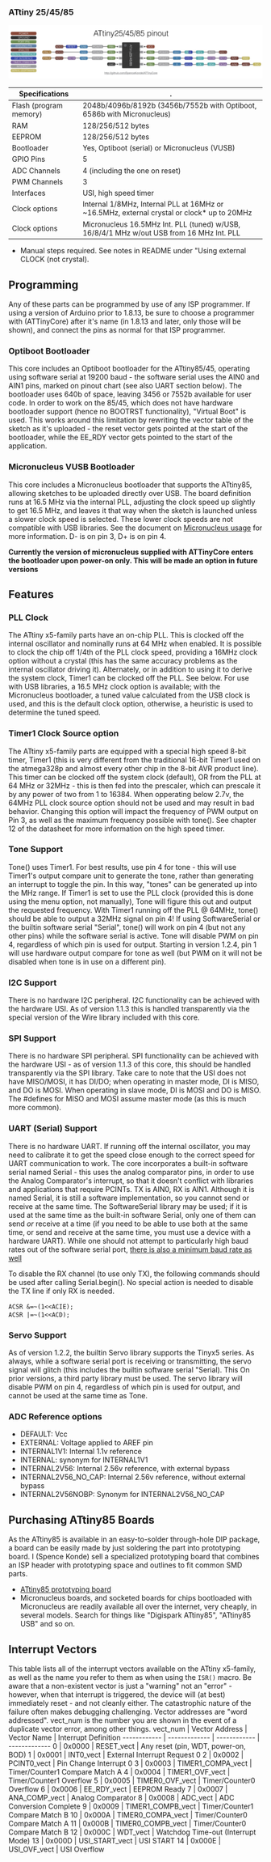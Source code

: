 ### ATtiny 25/45/85
![x5 pin mapping](Pinout_x5.jpg "Arduino Pin Mapping for ATtiny x5-family")


 Specifications |  .
------------ | -------------
Flash (program memory)   | 2048b/4096b/8192b (3456b/7552b with Optiboot, 6586b with Micronucleus)
RAM  | 128/256/512 bytes
EEPROM | 128/256/512 bytes
Bootloader | Yes, Optiboot (serial) or Micronucleus (VUSB)
GPIO Pins | 5
ADC Channels | 4 (including the one on reset)
PWM Channels | 3
Interfaces | USI, high speed timer
Clock options | Internal 1/8MHz, Internal PLL at 16MHz or ~16.5MHz, external crystal or clock* up to 20MHz
Clock options | Micronucleus 16.5MHz Int. PLL (tuned) w/USB, 16/8/4/1 MHz w/out USB from 16 MHz Int. PLL

* Manual steps required. See notes in README under "Using external CLOCK (not crystal).


## Programming
Any of these parts can be programmed by use of any ISP programmer. If using a version of Arduino prior to 1.8.13, be sure to choose a programmer with (ATTinyCore) after it's name (in 1.8.13 and later, only those will be shown), and connect the pins as normal for that ISP programmer.

### Optiboot Bootloader
This core includes an Optiboot bootloader for the ATtiny85/45, operating using software serial at 19200 baud - the software serial uses the AIN0 and AIN1 pins, marked on pinout chart (see also UART section below). The bootloader uses 640b of space, leaving 3456 or 7552b available for user code. In order to work on the 85/45, which does not have hardware bootloader support (hence no BOOTRST functionality), "Virtual Boot" is used. This works around this limitation by rewriting the vector table of the sketch as it's uploaded - the reset vector gets pointed at the start of the bootloader, while the EE_RDY vector gets pointed to the start of the application.

### Micronucleus VUSB Bootloader
This core includes a Micronucleus bootloader that supports the ATtiny85, allowing sketches to be uploaded directly over USB. The board definition runs at 16.5 MHz via the internal PLL, adjusting the clock speed up slightly to get 16.5 MHz, and leaves it that way when the sketch is launched unless a slower clock speed is selected. These lower clock speeds are not compatible with USB libraries. See the document on [Micronucleus usage](UsingMicronucleus.md) for more information. D- is on pin 3, D+ is on pin 4.

**Currently the version of micronucleus supplied with ATTinyCore enters the bootloader upon power-on only. This will be made an option in future versions**

## Features

### PLL Clock
The ATtiny x5-family parts have an on-chip PLL. This is clocked off the internal oscillator and nominally runs at 64 MHz when enabled. It is possible to clock the chip off 1/4th of the PLL clock speed, providing a 16MHz clock option without a crystal (this has the same accuracy problems as the internal oscillator driving it). Alternately, or in addition to using it to derive the system clock, Timer1 can be clocked off the PLL. See below. For use with USB libraries, a 16.5 MHz clock option is available; with the Micronucleus bootloader, a tuned value calculated from the USB clock is used, and this is the default clock option, otherwise, a heuristic is used to determine the tuned speed.

### Timer1 Clock Source option
The ATtiny x5-family parts are equipped with a special high speed 8-bit timer, Timer1 (this is very different from the traditional 16-bit Timer1 used on the atmega328p and almost every other chip in the 8-bit AVR product line). This timer can be clocked off the system clock (default), OR from the PLL at 64 MHz or 32MHz - this is then fed into the prescaler, which can prescale it by any power of two from 1 to 16384. When opperating below 2.7v, the 64MHz PLL clock source option should not be used and may result in bad behavior. Changing this option will impact the frequency of PWM output on Pin 3, as well as the maximum frequency possible with tone(). See chapter 12 of the datasheet for more information on the high speed timer.

### Tone Support
Tone() uses Timer1. For best results, use pin 4 for tone - this will use Timer1's output compare unit to generate the tone, rather than generating an interrupt to toggle the pin. In this way, "tones" can be generated up into the MHz range. If Timer1 is set to use the PLL clock (provided this is done using the menu option, not manually), Tone will figure this out and output the requested frequency. With Timer1 running off the PLL @ 64MHz, tone() should be able to output a 32MHz signal on pin 4! If using SoftwareSerial or the builtin software serial "Serial", tone() will work on pin 4 (but not any other pins) while the software serial is active. Tone will disable PWM on pin 4, regardless of which pin is used for output. Starting in version 1.2.4, pin 1 will use hardware output compare for tone as well (but PWM on it will not be disabled when tone is in use on a different pin).

### I2C Support
There is no hardware I2C peripheral. I2C functionality can be achieved with the hardware USI. As of version 1.1.3 this is handled transparently via the special version of the Wire library included with this core.

### SPI Support
There is no hardware SPI peripheral. SPI functionality can be achieved with the hardware USI - as of version 1.1.3 of this core, this should be handled transparently via the SPI library. Take care to note that the USI does not have MISO/MOSI, it has DI/DO; when operating in master mode, DI is MISO, and DO is MOSI. When operating in slave mode, DI is MOSI and DO is MISO. The #defines for MISO and MOSI assume master mode (as this is much more common).

### UART (Serial) Support
There is no hardware UART. If running off the internal oscillator, you may need to calibrate it to get the speed close enough to the correct speed for UART communication to work. The core incorporates a built-in software serial named Serial - this uses the analog comparator pins, in order to use the Analog Comparator's interrupt, so that it doesn't conflict with libraries and applications that require PCINTs.  TX is AIN0, RX is AIN1. Although it is named Serial, it is still a software implementation, so you cannot send or receive at the same time. The SoftwareSerial library may be used; if it is used at the same time as the built-in software Serial, only one of them can send *or* receive at a time (if you need to be able to use both at the same time, or send and receive at the same time, you must use a device with a hardware UART). While one should not attempt to particularly high baud rates out of the software serial port, [there is also a minimum baud rate as well](TinySoftSerialBaud.md)

To disable the RX channel (to use only TX), the following commands should be used after calling Serial.begin(). No special action is needed to disable the TX line if only RX is needed.
```
ACSR &=~(1<<ACIE);
ACSR |=~(1<<ACD);
```

### Servo Support
As of version 1.2.2, the builtin Servo library supports the Tinyx5 series. As always, while a software serial port is receiving or transmitting, the servo signal will glitch (this includes the builtin software serial "Serial). This  On prior versions, a third party library must be used. The servo library will disable PWM on pin 4, regardless of which pin is used for output, and cannot be used at the same time as Tone.

### ADC Reference options
* DEFAULT: Vcc
* EXTERNAL: Voltage applied to AREF pin
* INTERNAL1V1: Internal 1.1v reference
* INTERNAL: synonym for INTERNAL1V1
* INTERNAL2V56: Internal 2.56v reference, with external bypass
* INTERNAL2V56_NO_CAP: Internal 2.56v reference, without external bypass
* INTERNAL2V56NOBP: Synonym for INTERNAL2V56_NO_CAP

## Purchasing ATtiny85 Boards
As the ATtiny85 is available in an easy-to-solder through-hole DIP package, a board can be easily made by just soldering the part into prototyping board.
I (Spence Konde) sell a specialized prototyping board that combines an ISP header with prototyping space and outlines to fit common SMD parts.
* [ATtiny85 prototyping board](https://www.tindie.com/products/drazzy/attiny85-project-board/)
* Micronucleus boards, and socketed boards for chips bootloaded with Micronucleus are readily available all over the internet, very cheaply, in several models. Search for things like "Digispark ATtiny85", "ATtiny85 USB" and so on.

## Interrupt Vectors
This table lists all of the interrupt vectors available on the ATtiny x5-family, as well as the name you refer to them as when using the `ISR()` macro. Be aware that a non-existent vector is just a "warning" not an "error" - however, when that interrupt is triggered, the device will (at best) immediately reset - and not cleanly either. The catastrophic nature of the failure often makes debugging challenging. Vector addresses are "word addressed". vect_num is the number you are shown in the event of a duplicate vector error, among other things.
vect_num | Vector Address | Vector Name | Interrupt Definition
------------ | ------------- | ------------ | -------------
0 | 0x0000 | RESET_vect | Any reset (pin, WDT, power-on, BOD)
1 | 0x0001 | INT0_vect | External Interrupt Request 0
2 | 0x0002 | PCINT0_vect | Pin Change Interrupt 0
3 | 0x0003 | TIMER1_COMPA_vect | Timer/Counter1 Compare Match A
4 | 0x0004 | TIMER1_OVF_vect | Timer/Counter1 Overflow
5 | 0x0005 | TIMER0_OVF_vect | Timer/Counter0 Overflow
6 | 0x0006 | EE_RDY_vect | EEPROM Ready
7 | 0x0007 | ANA_COMP_vect | Analog Comparator
8 | 0x0008 | ADC_vect | ADC Conversion Complete
9 | 0x0009 | TIMER1_COMPB_vect | Timer/Counter1 Compare Match B
10 | 0x000A | TIMER0_COMPA_vect | Timer/Counter0 Compare Match A
11 | 0x000B | TIMER0_COMPB_vect | Timer/Counter0 Compare Match B
12 | 0x000C | WDT_vect | Watchdog Time-out (Interrupt Mode)
13 | 0x000D | USI_START_vect | USI START
14 | 0x000E | USI_OVF_vect | USI Overflow
